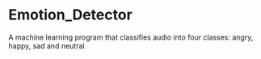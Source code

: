 # Emotion_Detector
A machine learning program that classifies audio into four classes: angry, happy, sad and neutral

